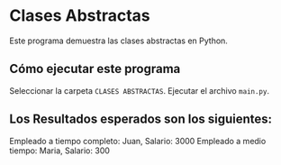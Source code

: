 # Clases Abstractas

Este programa demuestra las clases abstractas en Python.

## Cómo ejecutar este programa

Seleccionar la carpeta `CLASES ABSTRACTAS`.
Ejecutar el archivo `main.py`.

## Los Resultados esperados son los siguientes:
Empleado a tiempo completo: Juan, Salario: 3000
Empleado a medio tiempo: Maria, Salario: 300